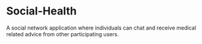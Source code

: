 # Social-Health
A social network application where individuals can chat and receive medical related advice from other participating users.
